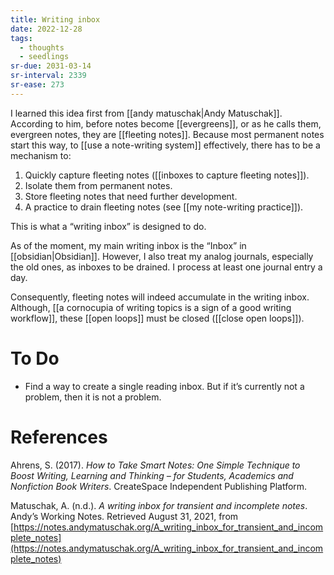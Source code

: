 ```yaml
---
title: Writing inbox
date: 2022-12-28
tags:
  - thoughts
  - seedlings
sr-due: 2031-03-14
sr-interval: 2339
sr-ease: 273
---
```

I learned this idea first from [[andy matuschak|Andy Matuschak]]. According to him, before notes become [[evergreens]], or as he calls them, evergreen notes, they are [[fleeting notes]]. Because most permanent notes start this way, to [[use a note-writing system]] effectively, there has to be a mechanism to:

1. Quickly capture fleeting notes ([[inboxes to capture fleeting notes]]).
2. Isolate them from permanent notes.
3. Store fleeting notes that need further development.
4. A practice to drain fleeting notes (see [[my note-writing practice]]).

This is what a “writing inbox” is designed to do.

As of the moment, my main writing inbox is the “Inbox” in [[obsidian|Obsidian]]. However, I also treat my analog journals, especially the old ones, as inboxes to be drained. I process at least one journal entry a day.

Consequently, fleeting notes will indeed accumulate in the writing inbox. Although, [[a cornocupia of writing topics is a sign of a good writing workflow]], these [[open loops]] must be closed ([[close open loops]]).

# To Do

- Find a way to create a single reading inbox. But if it’s currently not a problem, then it is not a problem.

# References

Ahrens, S. (2017). *How to Take Smart Notes: One Simple Technique to Boost Writing, Learning and Thinking – for Students, Academics and Nonfiction Book Writers*. CreateSpace Independent Publishing Platform.

Matuschak, A. (n.d.). *A writing inbox for transient and incomplete notes*. Andyʼs Working Notes. Retrieved August 31, 2021, from [https://notes.andymatuschak.org/A_writing_inbox_for_transient_and_incomplete_notes](https://notes.andymatuschak.org/A_writing_inbox_for_transient_and_incomplete_notes)

